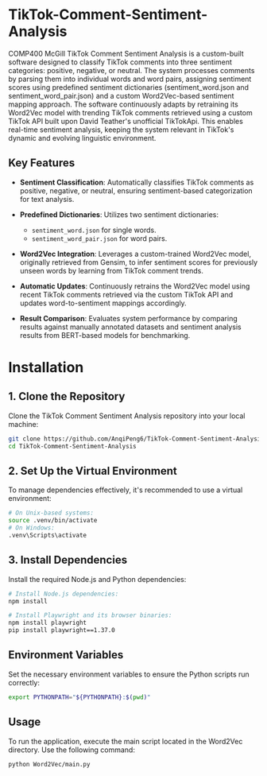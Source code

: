 # TikTok-Comment-Sentiment-Analysis
COMP400 McGill
TikTok Comment Sentiment Analysis is a custom-built software designed to classify TikTok comments into three sentiment categories: positive, negative, or neutral. The system processes comments by parsing them into individual words and word pairs, assigning sentiment scores using predefined sentiment dictionaries (sentiment_word.json and sentiment_word_pair.json) and a custom Word2Vec-based sentiment mapping approach.
The software continuously adapts by retraining its Word2Vec model with trending TikTok comments retrieved using a custom TikTok API built upon David Teather's unofficial TikTokApi. This enables real-time sentiment analysis, keeping the system relevant in TikTok's dynamic and evolving linguistic environment.
## **Key Features**
* **Sentiment Classification**: Automatically classifies TikTok comments as positive, negative, or neutral, ensuring sentiment-based categorization for text analysis.

* **Predefined Dictionaries**: Utilizes two sentiment dictionaries:
  * `sentiment_word.json` for single words.
  * `sentiment_word_pair.json` for word pairs.

* **Word2Vec Integration**: Leverages a custom-trained Word2Vec model, originally retrieved from Gensim, to infer sentiment scores for previously unseen words by learning from TikTok comment trends.

* **Automatic Updates**: Continuously retrains the Word2Vec model using recent TikTok comments retrieved via the custom TikTok API and updates word-to-sentiment mappings accordingly.

* **Result Comparison**: Evaluates system performance by comparing results against manually annotated datasets and sentiment analysis results from BERT-based models for benchmarking.

# Installation

## 1. Clone the Repository
Clone the TikTok Comment Sentiment Analysis repository into your local machine:
```bash
git clone https://github.com/AnqiPeng6/TikTok-Comment-Sentiment-Analysis.git
cd TikTok-Comment-Sentiment-Analysis
```

## 2. Set Up the Virtual Environment
To manage dependencies effectively, it's recommended to use a virtual environment:
```bash
# On Unix-based systems:
source .venv/bin/activate
# On Windows:
.venv\Scripts\activate
```

## 3. Install Dependencies
Install the required Node.js and Python dependencies:

```bash
# Install Node.js dependencies:
npm install

# Install Playwright and its browser binaries:
npm install playwright
pip install playwright==1.37.0
```

## Environment Variables

Set the necessary environment variables to ensure the Python scripts run correctly:

```bash
export PYTHONPATH="${PYTHONPATH}:$(pwd)"
```

## Usage

To run the application, execute the main script located in the Word2Vec directory. Use the following command:

```bash
python Word2Vec/main.py
```
